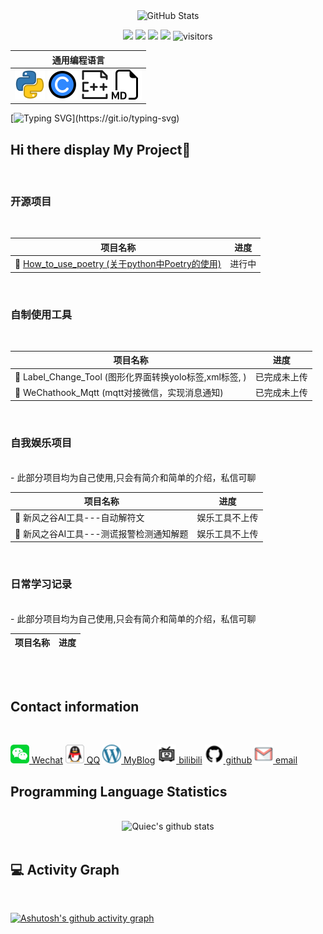 
<div align="center">
    <img src="https://github-readme-stats.vercel.app/api?username=GeekFong&show_icons=true&theme=dark&count_private=true" alt="GitHub Stats">

<!--   my-icons -->
<p align="center">
    <a href="https://github.com/GeekFong/GeekFong"><img src="https://img.shields.io/badge/status-updating-brightgreen.svg"></a>
    <a href="https://github.com/GeekFong/GeekFong/graphs/contributors"><img src="https://img.shields.io/github/contributors/GeekFong/GeekFong?color=blue"></a>
    <a href="https://github.com/GeekFong/GeekFong/stargazers"><img src="https://img.shields.io/github/stars/GeekFong/GeekFong.svg?logo=github"></a>
    <a href="https://github.com/GeekFong/GeekFong/network/members"><img src="https://img.shields.io/github/forks/GeekFong/GeekFong.svg?color=blue&logo=github"></a>
    <img src="https://visitor-badge.laobi.icu/badge?page_id=GeekFong.GeekFong" alt="visitors"/>   
</p>
</div>


<div align="center">

| 通用编程语言 |
|------------|
| [![Python Logo](./profile_image/program_icon/python_icon.png)](https://www.python.org/) [![C Logo](./profile_image/program_icon/c_icon.png)](https://en.wikipedia.org/wiki/C_(programming_language)) [![C++ Logo](./profile_image/program_icon/c%2B%2B_icon.png)](https://cplusplus.com/) [![MD Logo](./profile_image/program_icon/md_icon.png)](https://www.markdownguide.org/) |

</div>

<!--  
 common programming language |
--------|
 [![Python Logo](./profile_image/program_icon/python_icon.png)](https://www.python.org/) [![C Logo](./profile_image/program_icon/c_icon.png)](https://en.wikipedia.org/wiki/C_(programming_language)) [![C++ Logo](./profile_image/program_icon/c%2B%2B_icon.png)](https://cplusplus.com/) [![MD Logo](./profile_image/program_icon/md_icon.png)](https://www.markdownguide.org/) |-->



<!--   my-ticker -->    
[![Typing SVG](https://readme-typing-svg.herokuapp.com?color=%2336BCF7&center=true&vCenter=true&width=600&lines=Hi+there+is+my+Profile+info,+I+am+Geek+Fong+in+China;I+am+a+Embedded+Systems+Engineer;Passionate+about+IoT+and+Embedded+Programming;Always+striving+to+create+efficient+and+reliable+systems;)](https://git.io/typing-svg)






## **Hi there display My Project👋**

<br>

### **开源项目**
<br>

| 项目名称                                          | 进度   |
|--------------------------------------------------|--------|
| 🌱 [How_to_use_poetry (关于python中Poetry的使用)](https://github.com/GeekFong/how_to_use_poetry) | 进行中 |

</br>

### **自制使用工具**
<br>

| 项目名称                                          | 进度   |
|--------------------------------------------------|--------|
| 🌱 Label_Change_Tool (图形化界面转换yolo标签,xml标签, )| 已完成未上传 |
| 🌱 WeChathook_Mqtt (mqtt对接微信，实现消息通知)| 已完成未上传 |

</br>

### **自我娱乐项目**
<br>
- 此部分项目均为自己使用,只会有简介和简单的介绍，私信可聊

| 项目名称                                          | 进度   |
|--------------------------------------------------|--------|
| 🌱 新风之谷AI工具---自动解符文| 娱乐工具不上传 |
| 🌱 新风之谷AI工具---测谎报警检测通知解题| 娱乐工具不上传 |

</br>

### **日常学习记录**
<br>
- 此部分项目均为自己使用,只会有简介和简单的介绍，私信可聊

| 项目名称                                          | 进度   |
|--------------------------------------------------|--------|



</br>
</br>

## **Contact information**
<br>

[<img src="./profile_image/Contact/WechatImage.png" alt="WeChat" width="30"> Wechat](./profile_image/Contact/WeChat.jpg)
[<img src="./profile_image/Contact/QQImage.png" alt="QQ" width="30"> QQ](./profile_image/Contact/qq.jpg)
[<img src="./profile_image/Contact/blog_blogging_icon.png" alt="blog" width="30"> MyBlog](https://geekfong.cn/)
[<img src="./profile_image/Contact/bilibili_.png" alt="bilibili" width="30"> bilibili](https://space.bilibili.com/394006962?spm_id_from=333.1007.0.0)
[<img src="./profile_image/Contact/github.png" alt="github" width="30"> github](https://github.com/GeekFong)
[<img src="./profile_image/Contact/gmail_letter_logo_icon.png" alt="github" width="30"> email](./profile_image/Contact/email.png)
</br>


## **Programming Language Statistics**
<br>
<div style="display: flex; justify-content: center;">
    <img src="https://github-readme-stats.vercel.app/api/top-langs/?username=GeekFong&theme=radical&layout=compact" alt="Quiec's github stats">
</div>
</br>


## **💻 Activity Graph**
<br>

[![Ashutosh's github activity graph](https://github-readme-activity-graph.vercel.app/graph?username=GeekFong)](https://github.com/GeekFong/github-readme-activity-graph)

</br>




  